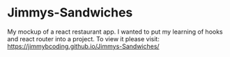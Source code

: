# Jimmys-Sandwiches
My mockup of a react restaurant app. I wanted to put my learning of hooks and react router into a project.
To view it please visit: https://jimmybcoding.github.io/Jimmys-Sandwiches/